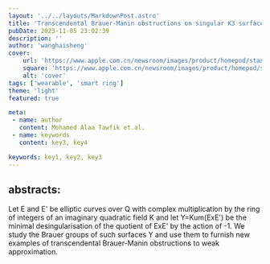 ```yaml
---
layout: '../../layouts/MarkdownPost.astro'
title: 'Transcendental Brauer-Manin obstructions on singular K3 surfaces'
pubDate: 2023-11-05 23:02:39
description: ''
author: 'wanghaisheng'
cover:
    url: 'https://www.apple.com.cn/newsroom/images/product/homepod/standard/Apple-HomePod-hero-230118_big.jpg.large_2x.jpg'
    square: 'https://www.apple.com.cn/newsroom/images/product/homepod/standard/Apple-HomePod-hero-230118_big.jpg.large_2x.jpg'
    alt: 'cover'
tags: ['wearable', 'smart ring'] 
theme: 'light'
featured: true

meta:
 - name: author
   content: Mohamed Alaa Tawfik et.al.
 - name: keywords
   content: key3, key4

keywords: key1, key2, key3
---
```


## abstracts:
Let E and E' be elliptic curves over Q with complex multiplication by the ring of integers of an imaginary quadratic field K and let Y=Kum(ExE') be the minimal desingularisation of the quotient of ExE' by the action of -1. We study the Brauer groups of such surfaces Y and use them to furnish new examples of transcendental Brauer-Manin obstructions to weak approximation.
